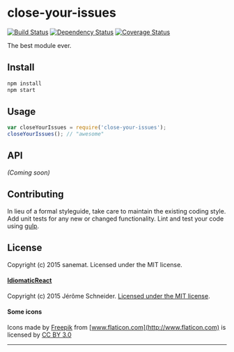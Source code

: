 # close-your-issues
[![Build Status][travis-image]][travis-url] [![Dependency Status][daviddm-url]][daviddm-image] [![Coverage Status][coveralls-image]][coveralls-url]

The best module ever.


## Install

```bash
npm install
npm start
```


## Usage

```javascript
var closeYourIssues = require('close-your-issues');
closeYourIssues(); // "awesome"
```

## API

_(Coming soon)_


## Contributing

In lieu of a formal styleguide, take care to maintain the existing coding style. Add unit tests for any new or changed functionality. Lint and test your code using [gulp](http://gulpjs.com/).


## License

Copyright (c) 2015 sanemat. Licensed under the MIT license.

#### [IdiomaticReact](https://github.com/netgusto/IdiomaticReact)

Copyright (c) 2015 Jérôme Schneider. [Licensed under the MIT license](./IdiomaticReact/LICENSE).

#### Some icons

Icons made by
[Freepik](http://www.flaticon.com/authors/freepik)
from
[www.flaticon.com](http://www.flaticon.com)
is licensed by
[CC BY 3.0](http://creativecommons.org/licenses/by/3.0/)

----

[travis-url]: https://travis-ci.org/sanemat/nwjs-close-your-issues
[travis-image]: https://travis-ci.org/sanemat/nwjs-close-your-issues.svg?branch=master
[daviddm-url]: https://david-dm.org/sanemat/nwjs-close-your-issues.svg?theme=shields.io
[daviddm-image]: https://david-dm.org/sanemat/nwjs-close-your-issues
[coveralls-url]: https://coveralls.io/r/sanemat/nwjs-close-your-issues
[coveralls-image]: https://coveralls.io/repos/sanemat/nwjs-close-your-issues/badge.png
